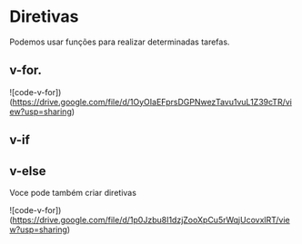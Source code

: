 # Diretivas

Podemos usar funções para realizar determinadas tarefas.

## v-for.

![code-v-for])(https://drive.google.com/file/d/1OyOIaEFprsDGPNwezTavu1vuL1Z39cTR/view?usp=sharing)

## v-if

## v-else

Voce pode também criar diretivas

![code-v-for])(https://drive.google.com/file/d/1p0Jzbu8I1dzjZooXpCu5rWqjUcovxlRT/view?usp=sharing)
